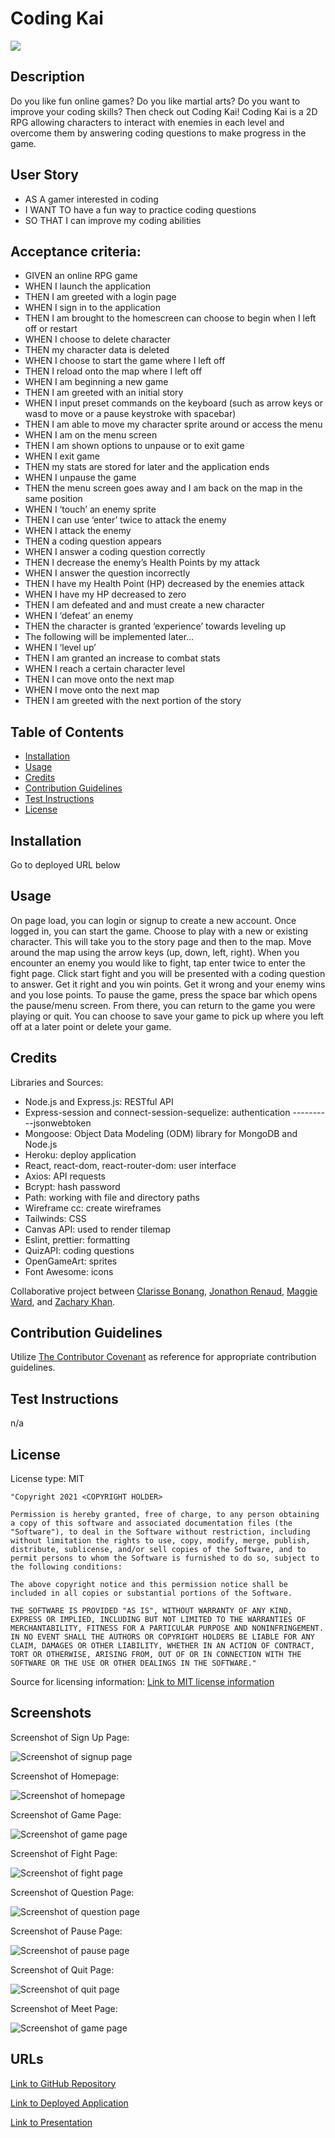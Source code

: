 # Coding Kai

<img src='https://img.shields.io/badge/License-MIT-yellow.svg'>

## Description

Do you like fun online games? Do you like martial arts? Do you want to improve your coding skills? Then check out Coding Kai! Coding Kai is a 2D RPG allowing characters to interact with enemies in each level and overcome them by answering coding questions to make progress in the game.

## User Story

- AS A gamer interested in coding
- I WANT TO have a fun way to practice coding questions
- SO THAT I can improve my coding abilities

## Acceptance criteria:

- GIVEN an online RPG game
- WHEN I launch the application
- THEN I am greeted with a login page
- WHEN I sign in to the application
- THEN I am brought to the homescreen can choose to begin when I left off or restart
- WHEN I choose to delete character
- THEN my character data is deleted
- WHEN I choose to start the game where I left off
- THEN I reload onto the map where I left off
- WHEN I am beginning a new game
- THEN I am greeted with an initial story
- WHEN I input preset commands on the keyboard (such as arrow keys or wasd to move or a pause keystroke with spacebar)
- THEN I am able to move my character sprite around or access the menu
- WHEN I am on the menu screen
- THEN I am shown options to unpause or to exit game
- WHEN I exit game
- THEN my stats are stored for later and the application ends
- WHEN I unpause the game
- THEN the menu screen goes away and I am back on the map in the same position
- WHEN I ‘touch’ an enemy sprite
- THEN I can use ‘enter’ twice to attack the enemy
- WHEN I attack the enemy
- THEN a coding question appears
- WHEN I answer a coding question correctly
- THEN I decrease the enemy’s Health Points by my attack
- WHEN I answer the question incorrectly
- THEN I have my Health Point (HP) decreased by the enemies attack
- WHEN I have my HP decreased to zero
- THEN I am defeated and and must create a new character
- WHEN I ‘defeat’ an enemy
- THEN the character is granted ‘experience’ towards leveling up
- The following will be implemented later...
- WHEN I ‘level up’
- THEN I am granted an increase to combat stats
- WHEN I reach a certain character level
- THEN I can move onto the next map
- WHEN I move onto the next map
- THEN I am greeted with the next portion of the story

## Table of Contents

- [Installation](#installation)
- [Usage](#usage)
- [Credits](#credits)
- [Contribution Guidelines](#contribution-guidelines)
- [Test Instructions](#test-instructions)
- [License](#license)

## Installation

Go to deployed URL below

## Usage

On page load, you can login or signup to create a new account. Once logged in, you can start the game. Choose to play with a new or existing character. This will take you to the story page and then to the map. Move around the map using the arrow keys (up, down, left, right). When you encounter an enemy you would like to fight, tap enter twice to enter the fight page. Click start fight and you will be presented with a coding question to answer. Get it right and you win points. Get it wrong and your enemy wins and you lose points. To pause the game, press the space bar which opens the pause/menu screen. From there, you can return to the game you were playing or quit. You can choose to save your game to pick up where you left off at a later point or delete your game.

## Credits

Libraries and Sources:

- Node.js and Express.js: RESTful API
- Express-session and connect-session-sequelize: authentication ----------jsonwebtoken
- Mongoose: Object Data Modeling (ODM) library for MongoDB and Node.js
- Heroku: deploy application
- React, react-dom, react-router-dom: user interface
- Axios: API requests
- Bcrypt: hash password
- Path: working with file and directory paths
- Wireframe cc: create wireframes
- Tailwinds: CSS
- Canvas API: used to render tilemap
- Eslint, prettier: formatting
- QuizAPI: coding questions
- OpenGameArt: sprites
- Font Awesome: icons

Collaborative project between <a href="https://github.com/bonang8">Clarisse Bonang</a>, <a href="https://github.com/roomsiejones">Jonathon Renaud</a>, <a href="https://github.com/mlward639">Maggie Ward</a>, and <a href="https://github.com/zack-khan">Zachary Khan</a>.

## Contribution Guidelines

Utilize <a href= "https://www.contributor-covenant.org/version/2/0/code_of_conduct/code_of_conduct.md">The Contributor Covenant</a> as reference for appropriate contribution guidelines.

## Test Instructions

n/a

## License

License type: MIT

    "Copyright 2021 <COPYRIGHT HOLDER>

    Permission is hereby granted, free of charge, to any person obtaining a copy of this software and associated documentation files (the "Software"), to deal in the Software without restriction, including without limitation the rights to use, copy, modify, merge, publish, distribute, sublicense, and/or sell copies of the Software, and to permit persons to whom the Software is furnished to do so, subject to the following conditions:

    The above copyright notice and this permission notice shall be included in all copies or substantial portions of the Software.

    THE SOFTWARE IS PROVIDED "AS IS", WITHOUT WARRANTY OF ANY KIND, EXPRESS OR IMPLIED, INCLUDING BUT NOT LIMITED TO THE WARRANTIES OF MERCHANTABILITY, FITNESS FOR A PARTICULAR PURPOSE AND NONINFRINGEMENT. IN NO EVENT SHALL THE AUTHORS OR COPYRIGHT HOLDERS BE LIABLE FOR ANY CLAIM, DAMAGES OR OTHER LIABILITY, WHETHER IN AN ACTION OF CONTRACT, TORT OR OTHERWISE, ARISING FROM, OUT OF OR IN CONNECTION WITH THE SOFTWARE OR THE USE OR OTHER DEALINGS IN THE SOFTWARE."

Source for licensing information: <a href="https://opensource.org/licenses/MIT">Link to MIT license information</a>

## Screenshots

Screenshot of Sign Up Page:

<img src='client/src/images/screenshot-signup.png' alt = 'Screenshot of signup page'>

Screenshot of Homepage:

<img src='client/src/images/screenshot-homepage.png' alt = 'Screenshot of homepage'>

Screenshot of Game Page:

<img src='client/src/images/screenshot-game.png' alt = 'Screenshot of game page'>

Screenshot of Fight Page:

<img src='client/src/images/screenshot-fight.png' alt = 'Screenshot of fight page'>

Screenshot of Question Page:

<img src='client/src/images/screenshot-question.png' alt = 'Screenshot of question page'>

Screenshot of Pause Page:

<img src='client/src/images/screenshot-pause.png' alt = 'Screenshot of pause page'>

Screenshot of Quit Page:

<img src='client/src/images/screenshot-quit.png' alt = 'Screenshot of quit page'>

Screenshot of Meet Page:

<img src='client/src/images/screenshot-meet.png' alt = 'Screenshot of game page'>

## URLs

<a href="https://github.com/mlward639/Coding-Kai">Link to GitHub Repository</a>

<a href="https://shrouded-temple-97141.herokuapp.com/">Link to Deployed Application</a>

<a href="https://docs.google.com/presentation/d/1ltJcClFWCoBUaLo8J0AFW42987DlkbmdFESNDMg58TQ/edit?usp=sharing">Link to Presentation</a>
